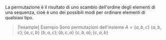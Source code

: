 La permutazione è il risultato di uno scambio dell'ordine degli elementi di una sequenza, cioè è uno dei possibili modi per ordinare elementi di qualsiasi tipo.
>[!example] Esempio
>Sono permutazioni dell'insieme $A=\{a,b,c\}$
>$\{a,b,c\} ; \{a,c,b\}$
>$\{b,a,c\} ; \{b,c,a\}$
>$\{c,b,a\}; \{c,a,b\}$

